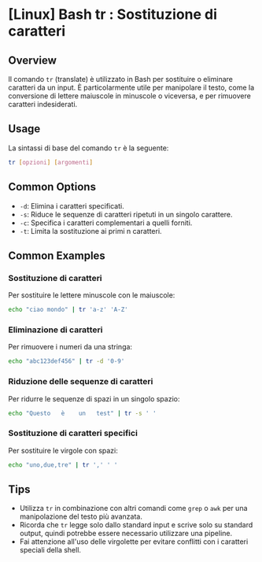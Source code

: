 # [Linux] Bash tr <Utilizzo equivalente>: Sostituzione di caratteri

## Overview
Il comando `tr` (translate) è utilizzato in Bash per sostituire o eliminare caratteri da un input. È particolarmente utile per manipolare il testo, come la conversione di lettere maiuscole in minuscole o viceversa, e per rimuovere caratteri indesiderati.

## Usage
La sintassi di base del comando `tr` è la seguente:

```bash
tr [opzioni] [argomenti]
```

## Common Options
- `-d`: Elimina i caratteri specificati.
- `-s`: Riduce le sequenze di caratteri ripetuti in un singolo carattere.
- `-c`: Specifica i caratteri complementari a quelli forniti.
- `-t`: Limita la sostituzione ai primi n caratteri.

## Common Examples

### Sostituzione di caratteri
Per sostituire le lettere minuscole con le maiuscole:

```bash
echo "ciao mondo" | tr 'a-z' 'A-Z'
```

### Eliminazione di caratteri
Per rimuovere i numeri da una stringa:

```bash
echo "abc123def456" | tr -d '0-9'
```

### Riduzione delle sequenze di caratteri
Per ridurre le sequenze di spazi in un singolo spazio:

```bash
echo "Questo   è    un   test" | tr -s ' '
```

### Sostituzione di caratteri specifici
Per sostituire le virgole con spazi:

```bash
echo "uno,due,tre" | tr ',' ' '
```

## Tips
- Utilizza `tr` in combinazione con altri comandi come `grep` o `awk` per una manipolazione del testo più avanzata.
- Ricorda che `tr` legge solo dallo standard input e scrive solo su standard output, quindi potrebbe essere necessario utilizzare una pipeline.
- Fai attenzione all'uso delle virgolette per evitare conflitti con i caratteri speciali della shell.